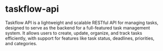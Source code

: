 # taskflow-api
Taskflow API is a lightweight and scalable RESTful API for managing tasks, designed to serve as the backend for a full-featured task management system. It allows users to create, update, organize, and track tasks efficiently, with support for features like task status, deadlines, priorities, and categories.

